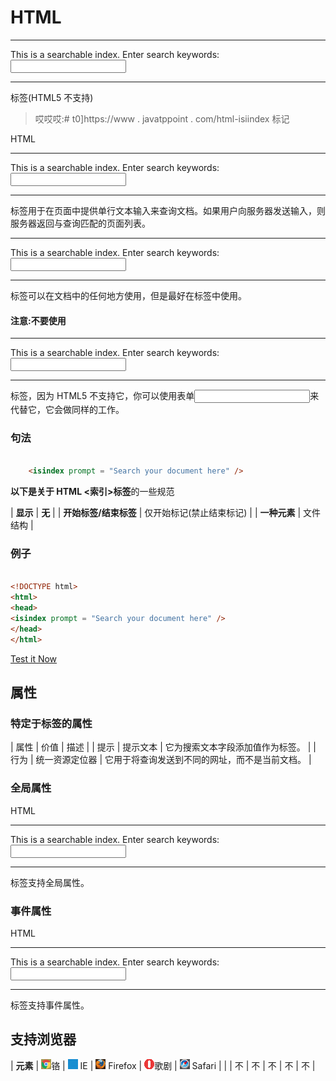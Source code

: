 # HTML

<form>

* * *

<label>This is a searchable index. Enter search keywords: <input name="isindex"></label>

* * *

</form>

标签(HTML5 不支持)

> 哎哎哎:# t0]https://www . javatppoint . com/html-isiindex 标记

HTML

<form>

* * *

<label>This is a searchable index. Enter search keywords: <input name="isindex"></label>

* * *

</form>

标签用于在页面中提供单行文本输入来查询文档。如果用户向服务器发送输入，则服务器返回与查询匹配的页面列表。

<form>

* * *

<label>This is a searchable index. Enter search keywords: <input name="isindex"></label>

* * *

</form>

标签可以在文档中的任何地方使用，但是最好在标签中使用。

#### 注意:不要使用

<form>

* * *

<label>This is a searchable index. Enter search keywords: <input name="isindex"></label>

* * *

</form>

标签，因为 HTML5 不支持它，你可以使用表单<input>来代替它，它会做同样的工作。

### 句法

```html

    <isindex prompt = "Search your document here" />

```

**以下是关于 HTML <索引>标签**的一些规范

| **显示** | **无** |
| **开始标签/结束标签** | 仅开始标记(禁止结束标记) |
| **一种元素** | 文件结构 |

### 例子

```html

<!DOCTYPE html>
<html>
<head>
<isindex prompt = "Search your document here" />
</head>
</html>

```

[Test it Now](https://www.javatpoint.com/oprweb/test.jsp?filename=htmlisindextag)

## 属性

### 特定于标签的属性

| 属性 | 价值 | 描述 |
| 提示 | 提示文本 | 它为搜索文本字段添加值作为标签。 |
| 行为 | 统一资源定位器 | 它用于将查询发送到不同的网址，而不是当前文档。 |

### 全局属性

HTML

<form>

* * *

<label>This is a searchable index. Enter search keywords: <input name="isindex"></label>

* * *

</form>

标签支持全局属性。

### 事件属性

HTML

<form>

* * *

<label>This is a searchable index. Enter search keywords: <input name="isindex"></label>

* * *

</form>

标签支持事件属性。

## 支持浏览器

| **元素** | ![chrome browser](img/4fbdc93dc2016c5049ed108e7318df19.png)铬 | ![ie browser](img/83dd23df1fe8373fd5bf054b2c1dd88b.png) IE | ![firefox browser](img/4f001fff393888a8a807ed29b28145d1.png) Firefox | ![opera browser](img/6cad4a592cc69a052056a0577b4aac65.png)歌剧 | ![safari browser](img/a0f6a9711a92203c5dc5c127fe9c9fca.png) Safari |
| <isiindex> | 不 | 不 | 不 | 不 | 不 |